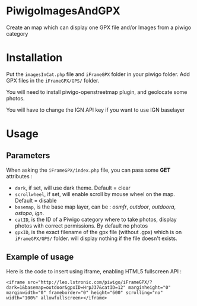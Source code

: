 # PiwigoImagesAndGPX

Create an map which can display one GPX file and/or Images from a piwigo category

# Installation

Put the `imagesInCat.php` file and `iFrameGPX` folder in your piwigo folder.
Add GPX files in the `iFrameGPX/GPS/` folder.

You will need to install piwigo-openstreetmap plugin, and geolocate some photos.

You will have to change the IGN API key if you want to use IGN baselayer

# Usage

## Parameters

When asking the `iFrameGPX/index.php` file, you can pass some **GET** attributes :

 * `dark`, if set, will use dark theme. Default = clear
 * `scrollwheel`, if set, will enable scroll by mouse wheel on the map. Default = disable
 * `basemap`, is the base map layer, can be : *osmfr*, *outdoor*, *outdoora*, *ostopo*, *ign*.
 * `catID`, is the ID of a Piwigo category where to take photos, display photos with correct permissions. By default no photos
 * `gpxID`, is the exact filename of the gpx file (without .gpx) which is on `iFrameGPX/GPS/` folder. will display nothing if the file doesn't exists.

## Example of usage

Here is the code to insert using iframe, enabling HTML5 fullscreen API :

    <iframe src="http://leo.lstronic.com/piwigo/iFrameGPX/?dark=1&basemap=outdoor&gpxID=HrpJ37&catID=12" marginheight="0" marginwidth="0" frameborder="0" height="600" scrolling="no" width="100%" allowfullscreen></iframe>
